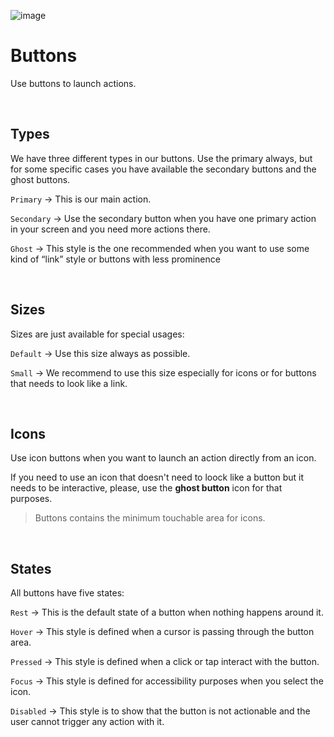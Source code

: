 ![image](https://user-images.githubusercontent.com/8384392/154288165-dcfce9f6-9cd4-47e9-940e-cd19b604eaba.png)

# Buttons
Use buttons to launch actions.

<br>

## Types
We have three different types in our buttons. Use the primary always, but for some specific cases you have available the secondary buttons and the ghost buttons.

`Primary` → This is our main action.

`Secondary` → Use the secondary button when you have one primary action in your screen and you need more actions there.

`Ghost` → This style is the one recommended when you want to use some kind of “link” style or buttons with less prominence

<br>

## Sizes
Sizes are just available for special usages:

`Default` → Use this size always as possible.

`Small` → We recommend to use this size especially for icons or for buttons that needs to look like a link.

<br>

## Icons
Use icon buttons when you want to launch an action directly from an icon.

If you need to use an icon that doesn't need to loock like a button but it needs to be interactive, please, use the **ghost button** icon for that purposes.

> Buttons contains the minimum touchable area for icons.

<br>

## States
All buttons have five states: 

`Rest` → This is the default state of a button when nothing happens around it.

`Hover` → This style is defined when a cursor is passing through the button area.

`Pressed` → This style is defined when a click or tap interact with the button.

`Focus` → This style is defined for accessibility purposes when you select the icon. 

`Disabled` → This style is to show that the button is not actionable and the user cannot trigger any action with it.

